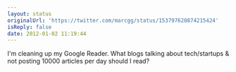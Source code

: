 ```yaml
---
layout: status
originalUrl: 'https://twitter.com/marcgg/status/153797620874215424'
isReply: false
date: 2012-01-02 11:19:44
---
```


I'm cleaning up my Google Reader. What blogs talking about tech/startups & not posting 10000 articles per day should I read?
